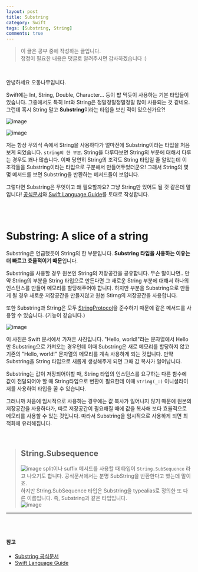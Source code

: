 ```yaml
---
layout: post
title: Substring
category: Swift
tags: [Substring, String]
comments: true
---
```

>이 글은 공부 중에 작성하는 글입니다.        
>정정이 필요한 내용은 댓글로 알려주시면 감사하겠습니다 :)

<br>

안녕하세요 오동나무입니다.  <br>

Swift에는 Int, String, Double, Character... 등이 밥 먹듯이 사용하는 기본 타입들이 있습니다. 그중에서도 특히 Int와 String은 정말정말정말정말 많이 사용되는 것 같네요. 그런데 혹시 String 말고 **Substring**이라는 타입을 보신 적이 있으신가요?! 

![image](https://user-images.githubusercontent.com/73867548/120068459-c3b88800-c0bb-11eb-96d3-461caac17b8b.jpeg)

![image](https://user-images.githubusercontent.com/73867548/120068549-26aa1f00-c0bc-11eb-81fa-6da3d52e6395.jpeg)


저는 항상 무의식 속에서 String을 사용하다가 얼마전에 Substring이라는 타입을 처음 보게 되었습니다. `string의 한 부분`. String을 다루다보면 String의 부분에 대해서 다루는 경우도 꽤나 많습니다. 이때 당연히 String의 조각도 String 타입일 줄 알았는데 이 조각들을 Substring이라는 타입으로 구분해서 만들어두었더군요! 그래서 String의 몇몇 메서드를 보면 Substring을 반환하는 메서드들이 보입니다. <br>

그렇다면 Substring은 무엇이고 왜 필요할까요? 그냥 String만 있어도 될 것 같은데 말입니다! [공식문서](https://developer.apple.com/documentation/swift/substring/)와 [Swift Language Guide](https://docs.swift.org/swift-book/LanguageGuide/StringsAndCharacters.html)를 토대로 작성합니다.

<br>
<br>

# Substring: A slice of a string

Substring은 언급했듯이 String의 한 부분입니다. **Substring 타입을 사용하는 이유는 더 빠르고 효율적이기 때문**입니다. <br>

Substring을 사용할 경우 원본인 String의 저장공간을 공유합니다. 무슨 말이냐면.. 만약 String의 부분을 String 타입으로 만든다면 그 새로운 String 부분에 대해서 하나의 인스턴스를 만들어 메모리를 할당해주어야 합니다. 하지만 부분을 Substring으로 만들게 될 경우 새로운 저장공간을 만들지않고 원본 Stirng의 저장공간을 사용합니다. <br>

또한 Substring과  String은 모두 [StringProtocol](https://developer.apple.com/documentation/swift/stringprotocol)을 준수하기 때문에 같은 메서드를 사용할 수 있습니다. (기능이 같습니다.) <br>

![image](https://user-images.githubusercontent.com/73867548/120070498-ce781a80-c0c5-11eb-8309-432814e1e0e1.jpeg)

이 사진은 Swift 문서에서 가져온 사진입니다. "Hello, world!"라는 문자열에서 Hello만 Substring으로 가져오는 경우인데 이때 Substring은 새로 메모리를 할당하지 않고 기존의 "Hello, world!" 문자열의 메모리를 계속 사용하게 되는 것입니다. 만약 Substring을 String 타입으로 새롭게 생성해주게 되면 그때 값 복사가 일어납니다. <br>

Substring는 값이 저장되어야할  때, String 타입의 인스턴스를 요구하는 다른 함수에 값이 전달되어야 할 때 String타입으로  변환이 필요한데 이때 `String(_:)` 이니셜라이저를 사용하여 타입을 꿀 수 있습니다. <br>

그러니까 처음에 임시적으로 사용하는 경우에는 값 복사가 일어나지 않기 때문에 원본의 저장공간을 사용하다가, 따로 저장공간이 필요해질 때에 값을 복사해 보다 효율적으로 메모리를 사용할 수 있는 것입니다. 따라서 Substring을 임시적으로  사용하게 되면 최적화에 유리해집니다.


<br>


> ## String.Subsequence
> ![image](https://user-images.githubusercontent.com/73867548/120070203-77be1100-c0c4-11eb-820d-7ee7ef51011a.jpeg)
split이나 suffix 메서드를 사용할 때 타입이 `String.SubSequence` 라고 나오기도 합니다. 공식문서에서는 분명 SubString을 반환한다고 했는데 말이죠. <br>
하지만 String.SubSequence 타입은 Substring을 typealias로 정의한 또 다른 이름입니다. 즉, Substring과 같은 타입입니다.    <br>
![image](https://user-images.githubusercontent.com/73867548/120070324-e4d1a680-c0c4-11eb-8d61-91efc6067824.jpeg)


-----


<br>
<br>

#### 참고
- [Substring 공식문서](https://developer.apple.com/documentation/swift/substring/)
- [Swift Language Guide](https://docs.swift.org/swift-book/LanguageGuide/StringsAndCharacters.html)
<br>
<br>
